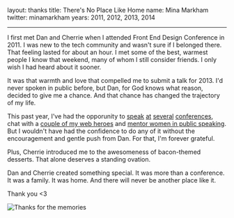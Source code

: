 layout: thanks
title: There's No Place Like Home
name: Mina Markham
twitter: minamarkham
years: 2011, 2012, 2013, 2014

---

I first met Dan and Cherrie when I attended Front End Design Conference in 2011. I was new to the tech community and wasn't sure if I belonged there. That feeling lasted for about an hour. I met some of the best, warmest people I know that weekend, many of whom I still consider friends. I only wish I had heard about it sooner.

It was that warmth and love that compelled me to submit a talk for 2013. I'd never spoken in public before, but Dan, for God knows what reason, decided to give me a chance. And that chance has changed the trajectory of my life. 

This past year, I've had the opporunity to [speak](http://www.midwest.io/) [at](https://distill.engineyard.com/) [several](https://www.thatconference.com/) [conferences](http://frontporch.io/), chat with a [couple of my web heroes](http://shoptalkshow.com/) and [mentor women in public speaking](http://passion-projects.is/). But I wouldn't have had the confidence to do any of it without the encouragement and gentle push from Dan. For that, I'm forever grateful.

Plus, Cherrie introduced me to the awesomeness of bacon-themed desserts. That alone deserves a standing ovation.

Dan and Cherrie created something special. It was more than a conference. It was a family. It was home. And there will never be another place like it.

Thank you <3

![Thanks for the memories](https://s3.amazonaws.com/mixture-mixed/161/355/_site/public/images/photos/2014/photo-booth/176.JPG)
